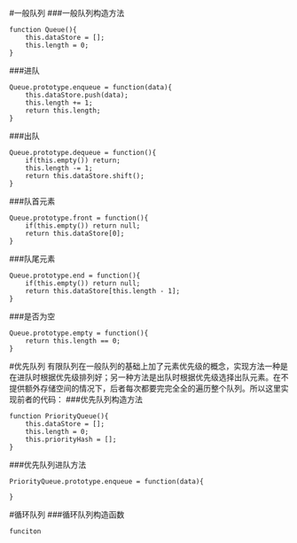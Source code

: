 #一般队列
###一般队列构造方法

```
function Queue(){
	this.dataStore = [];
	this.length = 0;
}
```

###进队

```
Queue.prototype.enqueue = function(data){
	this.dataStore.push(data);
	this.length += 1;
	return this.length;
}
```

###出队

```
Queue.prototype.dequeue = function(){
	if(this.empty()) return;
	this.length -= 1;
	return this.dataStore.shift();
}
```

###队首元素

```
Queue.prototype.front = function(){
	if(this.empty()) return null;
	return this.dataStore[0];
}
```

###队尾元素

```
Queue.prototype.end = function(){
	if(this.empty()) return null;
	return this.dataStore[this.length - 1];
}
```

###是否为空

```
Queue.prototype.empty = function(){
	return this.length == 0;
}
```
#优先队列
有限队列在一般队列的基础上加了元素优先级的概念，实现方法一种是在进队时根据优先级排列好；另一种方法是出队时根据优先级选择出队元素。在不提供额外存储空间的情况下，后者每次都要完完全全的遍历整个队列。所以这里实现前者的代码：
###优先队列构造方法

```
function PriorityQueue(){
	this.dataStore = [];
	this.length = 0;
	this.priorityHash = [];
}
```

###优先队列进队方法
```
PriorityQueue.prototype.enqueue = function(data){
	
}
```


#循环队列
###循环队列构造函数


```
funciton 
```
